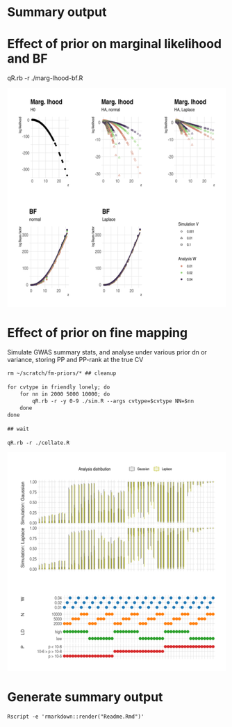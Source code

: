 # Summary output

[](Readme.html)

# Effect of prior on marginal likelihood and BF

qR.rb -r ./marg-lhood-bf.R

![output](marg-lhood-bf.png)

# Effect of prior on fine mapping

Simulate GWAS summary stats, and analyse under various prior dn or variance, storing PP and PP-rank at the true CV

```{sh}
rm ~/scratch/fm-priors/* ## cleanup

for cvtype in friendly lonely; do
    for nn in 2000 5000 10000; do
        qR.rb -r -y 0-9 ./sim.R --args cvtype=$cvtype NN=$nn
    done
done

## wait

qR.rb -r ./collate.R
```

![output](pp-sims.png)

# Generate summary output

```{sh}
Rscript -e 'rmarkdown::render("Readme.Rmd")'
```
